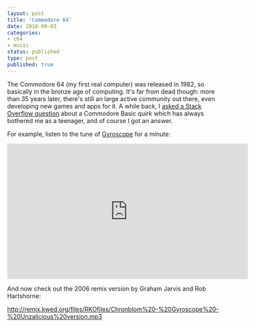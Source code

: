```yaml
---
layout: post
title: 'Commodore 64'
date: 2018-09-03 
categories:
- c64
- music
status: published
type: post
published: true	
---
```


The Commodore 64 (my first real computer) was released in 1982, so basically in the bronze age of computing. It's far from dead though: more than 35 years later, there's still an large active community out there, even developing new games and apps for it. A while back, I [asked a Stack Overflow question](https://stackoverflow.com/questions/22284128) about a Commodore Basic quirk which has always bothered me as a teenager, and of course I got an answer. 

<!-- more -->

For example, listen to the tune of [Gyroscope](https://en.wikipedia.org/wiki/Gyroscope_(video_game)) for a minute:

<iframe width="560" height="315" src="https://www.youtube.com/embed/egFy58Yr1gM?start=30" frameborder="0" allow="autoplay; encrypted-media" allowfullscreen></iframe>

And now check out the 2006 remix version by Graham Jarvis and Rob Hartshorne:

http://remix.kwed.org/files/RKOfiles/Chronblom%20-%20Gyroscope%20-%20Unzalicious%20version.mp3













